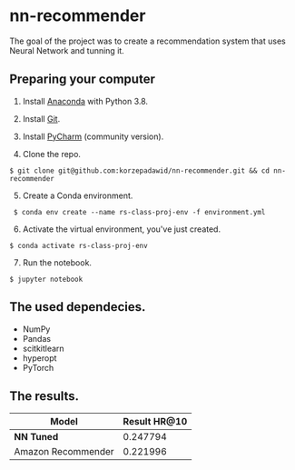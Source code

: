 # nn-recommender

The goal of the project was to create a recommendation system that uses Neural Network and tunning it.

## Preparing your computer

1. Install [Anaconda](https://www.anaconda.com/products/individual) with Python 3.8.


2. Install [Git](https://git-scm.com/downloads).


3. Install [PyCharm](https://www.jetbrains.com/pycharm/) (community version).

4. Clone the repo.

```
$ git clone git@github.com:korzepadawid/nn-recommender.git && cd nn-recommender
```

5. Create a Conda environment.

```
 $ conda env create --name rs-class-proj-env -f environment.yml
```

6. Activate the virtual environment, you've just created.

```
$ conda activate rs-class-proj-env
```

7. Run the notebook.

```
$ jupyter notebook
```

## The used dependecies.

- NumPy
- Pandas
- scitkitlearn
- hyperopt
- PyTorch

## The results.

| Model| Result HR@10 |
|--|--|
| **NN Tuned** | 0.247794 |
| Amazon Recommender | 0.221996 |
